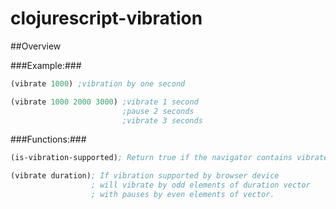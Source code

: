 # clojurescript-vibration
##Overview

###Example:###
``` clojure
(vibrate 1000) ;vibration by one second
```
``` clojure
(vibrate 1000 2000 3000) ;vibrate 1 second
                         ;pause 2 seconds
                         ;vibrate 3 seconds
```

###Functions:###
``` clojure
(is-vibration-supported); Return true if the navigator contains vibrate property.

(vibrate duration); If vibration supported by browser device 
                  ; will vibrate by odd elements of duration vector 
                  ; with pauses by even elements of vector.
```
##

